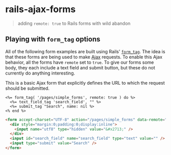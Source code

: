 # rails-ajax-forms

> adding `remote: true` to Rails forms with wild abandon

## Playing with `form_tag` options

All of the following form examples are built using Rails'
[`form_tag`](http://api.rubyonrails.org/classes/ActionView/Helpers/FormTagHelper.html#method-i-form_tag).
The idea is that these forms are being used to make
[Ajax](https://developer.mozilla.org/en/docs/AJAX) requests. To enable this
Ajax behavior, all the forms have `remote` set to `true`. To give our forms
some body, they each include a text field and submit button, but these do
not currently do anything interesting.

This is a basic Ajax form that explicitly defines the URL to which the
request should be submitted.

```erb
<%= form_tag( '/pages/simple_forms', remote: true ) do %>
  <%= text_field_tag 'search_field', "" %>
  <%= submit_tag "Search", name: nil %>
<% end %>
```

```html
<form accept-charset="UTF-8" action="/pages/simple_forms" data-remote="true" method="post">
  <div style="margin:0;padding:0;display:inline">
    <input name="utf8" type="hidden" value="&#x2713;" />
  </div>
  <input id="search_field" name="search_field" type="text" value="" />
  <input type="submit" value="Search" />
</form>
```
